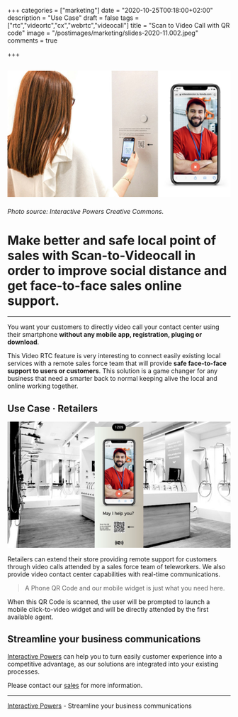 +++
categories = ["marketing"]
date = "2020-10-25T00:18:00+02:00"
description = "Use Case"
draft = false
tags = ["rtc","videortc","cx","webrtc","videocall"]
title = "Scan to Video Call with QR code"
image = "/postimages/marketing/slides-2020-11.002.jpeg"
comments = true

+++

![Video Call QR code](/postimages/marketing/slides-2020-11.002.jpeg)
-------
###### Photo source: Interactive Powers Creative Commons.

#	Make better and safe local point of sales with Scan-to-Videocall in order to improve social distance and get face-to-face sales online support.
---

You want your customers to directly video call your contact center using their smartphone **without any mobile app, registration, pluging or download**. 

This Video RTC feature is very interesting to connect easily existing local services with a remote sales force team that will provide **safe face-to-face support to users or customers**. This solution is a game changer for any business that need a smarter back to normal keeping alive the local and online working together.


##	Use Case  · Retailers

![Video Call in Retail](/postimages/marketing/slides-2020-11.003.jpeg)

Retailers can extend their store providing remote support for customers through video calls attended by a sales force team of teleworkers. We also provide video contact center capabilities with real-time communications.

> A Phone QR Code and our mobile widget is just what you need here.

When this QR Code is scanned, the user will be prompted to launch a mobile click-to-video widget and will be directly attended by the first available agent.

##	Streamline your business communications

[Interactive Powers](https://www.ivrpower.com) can help you to turn easily customer experience into a competitive advantage, as our solutions are integrated into your existing processes.

Please contact our [sales](https://www.ivrpowers.com/support-services/) for more information.

---
[Interactive Powers](https://www.ivrpowers.com/) - Streamline your business communications
